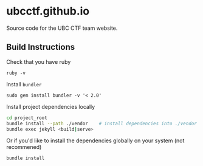 # ubcctf.github.io

Source code for the UBC CTF team website.


## Build Instructions

Check that you have ruby

```
ruby -v
```

Install `bundler`

```
sudo gem install bundler -v '< 2.0'
```

Install project dependencies locally

```bash
cd project_root
bundle install --path ./vendor    # install dependencies into ./vendor
bundle exec jekyll <build|serve>
```

Or if you'd like to install the dependencies globally on your system (not
recommened)

```
bundle install
```
